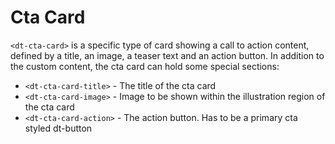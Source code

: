 # Cta Card

<docs-source-example example="DefaultCtaCardExampleComponent"></docs-source-example>

`<dt-cta-card>` is a specific type of card showing a call to action content, defined by a title, an image, a teaser text and an action button.
In addition to the custom content, the cta card can hold some special sections:

* `<dt-cta-card-title>` - The title of the cta card
* `<dt-cta-card-image>` - Image to be shown within the illustration region of the cta card
* `<dt-cta-card-action>` - The action button. Has to be a primary cta styled dt-button  

